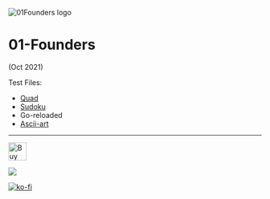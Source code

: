 ![01Founders logo](https://i.imgur.com/kGaxvka.png)
# 01-Founders

(Oct 2021)


Test Files:
- [Quad](https://github.com/nik-don/01-founders/tree/main/quad)
- [Sudoku](https://github.com/nik-don/01-founders/tree/main/sudoku)
- Go-reloaded
- [Ascii-art](https://github.com/nik-don/01-founders/tree/main/ascii-art)



----


[<img height='36' style='border:0px;height:36px;' src='https://cdn.ko-fi.com/cdn/kofi2.png?v=3' border='0' alt='Buy Me a Coffee at ko-fi.com' />](https://ko-fi.com/J3J36ZB3M)

[<img src="https://img.buymeacoffee.com/button-api/?text=Buy me a beer&emoji=🍺&slug=nikdon&button_colour=FFDD00&font_colour=000000&font_family=Cookie&outline_colour=000000&coffee_colour=ffffff">](https://www.buymeacoffee.com/nikdon)


[![ko-fi](https://ko-fi.com/img/githubbutton_sm.svg)](https://ko-fi.com/J3J36ZB3M)
